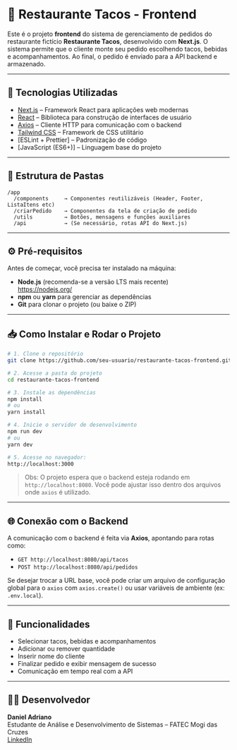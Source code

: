 # 🌮 Restaurante Tacos - Frontend

Este é o projeto **frontend** do sistema de gerenciamento de pedidos do restaurante fictício **Restaurante Tacos**, desenvolvido com **Next.js**. O sistema permite que o cliente monte seu pedido escolhendo tacos, bebidas e acompanhamentos. Ao final, o pedido é enviado para a API backend e armazenado.

---

## 🚀 Tecnologias Utilizadas

- [Next.js](https://nextjs.org/) – Framework React para aplicações web modernas  
- [React](https://react.dev/) – Biblioteca para construção de interfaces de usuário  
- [Axios](https://axios-http.com/) – Cliente HTTP para comunicação com o backend  
- [Tailwind CSS](https://tailwindcss.com/) – Framework de CSS utilitário  
- [ESLint + Prettier] – Padronização de código  
- [JavaScript (ES6+)] – Linguagem base do projeto  

---

## 📁 Estrutura de Pastas

```
/app
  /components     → Componentes reutilizáveis (Header, Footer, ListaItens etc)
  /criarPedido    → Componentes da tela de criação de pedido
  /utils          → Botões, mensagens e funções auxiliares
  /api            → (Se necessário, rotas API do Next.js)
```

---

## ⚙️ Pré-requisitos

Antes de começar, você precisa ter instalado na máquina:

- **Node.js** (recomenda-se a versão LTS mais recente)  
  https://nodejs.org/
- **npm** ou **yarn** para gerenciar as dependências  
- **Git** para clonar o projeto (ou baixe o ZIP)

---

## 📥 Como Instalar e Rodar o Projeto

```bash
# 1. Clone o repositório
git clone https://github.com/seu-usuario/restaurante-tacos-frontend.git

# 2. Acesse a pasta do projeto
cd restaurante-tacos-frontend

# 3. Instale as dependências
npm install
# ou
yarn install

# 4. Inicie o servidor de desenvolvimento
npm run dev
# ou
yarn dev

# 5. Acesse no navegador:
http://localhost:3000
```

> Obs: O projeto espera que o backend esteja rodando em `http://localhost:8080`. Você pode ajustar isso dentro dos arquivos onde `axios` é utilizado.

---

## 🌐 Conexão com o Backend

A comunicação com o backend é feita via **Axios**, apontando para rotas como:

- `GET http://localhost:8080/api/tacos`
- `POST http://localhost:8080/api/pedidos`

Se desejar trocar a URL base, você pode criar um arquivo de configuração global para o `axios` com `axios.create()` ou usar variáveis de ambiente (ex: `.env.local`).

---

## 📸 Funcionalidades

- Selecionar tacos, bebidas e acompanhamentos  
- Adicionar ou remover quantidade  
- Inserir nome do cliente  
- Finalizar pedido e exibir mensagem de sucesso  
- Comunicação em tempo real com a API

---

## 👨‍💻 Desenvolvedor

**Daniel Adriano**  
Estudante de Análise e Desenvolvimento de Sistemas – FATEC Mogi das Cruzes  
[LinkedIn]([https://www.linkedin.com/](https://www.linkedin.com/in/daniel-adriano-02b66732b/)) 

